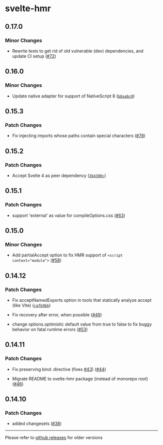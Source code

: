 # svelte-hmr

## 0.17.0

### Minor Changes

- Rewrite tests to get rid of old vulnerable (dev) dependencies, and update CI setup ([#72](https://github.com/sveltejs/svelte-hmr/pull/72))

## 0.16.0

### Minor Changes

- Update native adapter for support of NativeScript 8 ([`b8aabc0`](https://github.com/sveltejs/svelte-hmr/commit/b8aabc09d87821a10095224d4ab11fb83d7b243c))

## 0.15.3

### Patch Changes

- Fix injecting imports whose paths contain special characters ([#78](https://github.com/sveltejs/svelte-hmr/pull/78))

## 0.15.2

### Patch Changes

- Accept Svelte 4 as peer dependency ([`3b4300c`](https://github.com/sveltejs/svelte-hmr/commit/3b4300cc8acc734c34dbfafc495c06d5d4d17803))

## 0.15.1

### Patch Changes

- support 'external' as value for compileOptions.css ([#63](https://github.com/sveltejs/svelte-hmr/pull/63))

## 0.15.0

### Minor Changes

- Add partialAccept option to fix HMR support of `<script context="module">` ([#58](https://github.com/sveltejs/svelte-hmr/pull/58))

## 0.14.12

### Patch Changes

- Fix acceptNamedExports option in tools that statically analyze accept (like Vite) ([`cafb9bb`](https://github.com/sveltejs/svelte-hmr/commit/cafb9bb7ea032d37b18fa4611542dd97ec81e197))

* Fix recovery after error, when possible ([#49](https://github.com/sveltejs/svelte-hmr/pull/49))

- change options.optimistic default value from true to false to fix buggy behavior on fatal runtime errors ([#53](https://github.com/sveltejs/svelte-hmr/pull/53))

## 0.14.11

### Patch Changes

- Fix preserving bind: directive (fixes [#43](https://github.com/sveltejs/svelte-hmr/issues/43)) ([#44](https://github.com/sveltejs/svelte-hmr/pull/44))

* Migrate README to svelte-hmr package (instead of monorepo root) ([#46](https://github.com/sveltejs/svelte-hmr/pull/46))

## 0.14.10

### Patch Changes

- added changesets ([#38](https://github.com/sveltejs/svelte-hmr/pull/38))

---

Please refer to [github releases](https://github.com/rixo/svelte-hmr/releases?after=v1.0.0) for older versions
